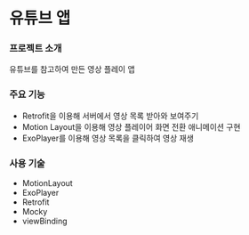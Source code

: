 # 유튜브 앱

### 프로젝트 소개
유튜브를 참고하여 만든 영상 플레이 앱

### 주요 기능
- Retrofit을 이용해 서버에서 영상 목록 받아와 보여주기
- Motion Layout을 이용해 영상 플레이어 화면 전환 애니메이션 구현
- ExoPlayer를 이용해 영상 목록을 클릭하여 영상 재생

### 사용 기술
- MotionLayout
- ExoPlayer
- Retrofit
- Mocky
- viewBinding
